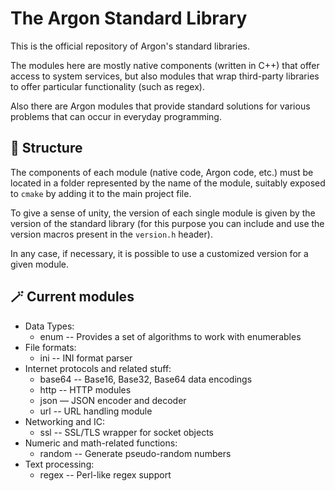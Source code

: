 # The Argon Standard Library
This is the official repository of Argon's standard libraries.

The modules here are mostly native components (written in C++) that offer access to system services, but also modules that wrap third-party libraries to offer particular functionality (such as regex).

Also there are Argon modules that provide standard solutions for various problems that can occur in everyday programming.

## 🚧 Structure

The components of each module (native code, Argon code, etc.) must be located in a folder represented by the name of the module, suitably exposed to `cmake` by adding it to the main project file.

To give a sense of unity, the version of each single module is given by the version of the standard library (for this purpose you can include and use the version macros present in the `version.h` header). 

In any case, if necessary, it is possible to use a customized version for a given module.

## 🪄 Current modules

- Data Types:
  - enum -- Provides a set of algorithms to work with enumerables
- File formats:
  - ini -- INI format parser
- Internet protocols and related stuff:
  - base64 -- Base16, Base32, Base64 data encodings
  - http -- HTTP modules 
  - json — JSON encoder and decoder
  - url -- URL handling module
- Networking and IC:
  - ssl -- SSL/TLS wrapper for socket objects
- Numeric and math-related functions:
  - random -- Generate pseudo-random numbers 
- Text processing:
  - regex -- Perl-like regex support
